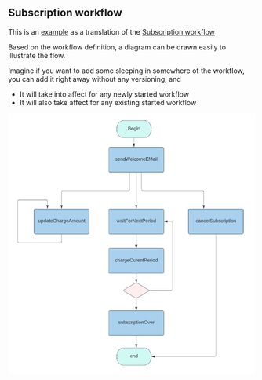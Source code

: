 ## Subscription workflow

This is an [example](https://github.com/longquanzheng/iwf/blob/main/src/com/indeed/iwf/demo/subscription) as a
translation of the [ Subscription workflow](https://cadenceworkflow.io/docs/concepts/workflows/#example)

Based on the workflow definition, a diagram can be drawn easily to illustrate the flow.

Imagine if you want to add some sleeping in somewhere of the workflow, you can add it right away without any versioning, and
* It will take into affect for any newly started workflow
* It will also take affect for any existing started workflow

![alt text](./diagram.png "Subscription workflow")

